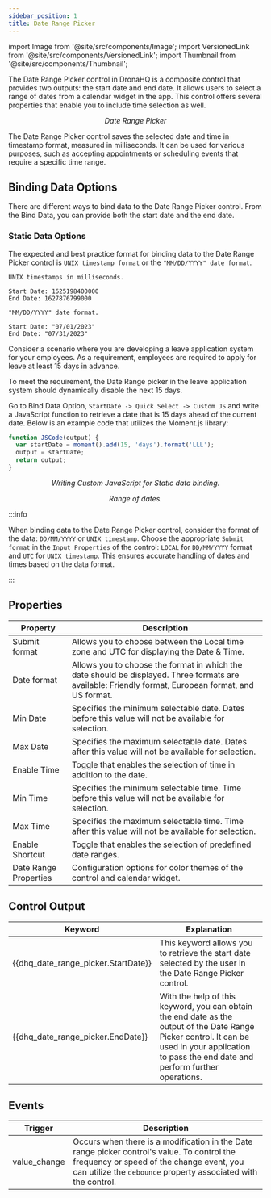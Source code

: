 ```yaml
---
sidebar_position: 1
title: Date Range Picker
---
```


import Image from '@site/src/components/Image';
import VersionedLink from '@site/src/components/VersionedLink';
import Thumbnail from '@site/src/components/Thumbnail';

The Date Range Picker control in DronaHQ is a composite control that provides two outputs: the start date and end date.
It allows users to select a range of dates from a calendar widget in the app. This control offers several properties
that enable you to include time selection as well.

<figure>
  <Thumbnail src="/img/reference/controls/date-range-picker/preview.jpeg" alt="Date Range Picker" />
  <figcaption align = "center"><i>Date Range Picker</i></figcaption>
</figure>

The Date Range Picker control saves the selected date and time in timestamp format, measured in milliseconds. It can be
used for various purposes, such as accepting appointments or scheduling events that require a specific time range.

## Binding Data Options

There are different ways to bind data to the Date Range Picker control. From the Bind Data, you can provide both the
start date and the end date.

### Static Data Options

The expected and best practice format for binding data to the Date Range Picker control is `UNIX timestamp format` or
the `"MM/DD/YYYY" date format`.

```
UNIX timestamps in milliseconds.

Start Date: 1625198400000
End Date: 1627876799000

```

```
"MM/DD/YYYY" date format.

Start Date: "07/01/2023"
End Date: "07/31/2023"

```

Consider a scenario where you are developing a leave application system for your employees. As a requirement, employees
are required to apply for leave at least 15 days in advance.

To meet the requirement, the Date Range picker in the leave application system should dynamically disable the next 15
days.

Go to Bind Data Option, `StartDate -> Quick Select -> Custom JS` and write a JavaScript function to retrieve a date that
is 15 days ahead of the current date. Below is an example code that utilizes the Moment.js library:

```js
function JSCode(output) {
  var startDate = moment().add(15, 'days').format('LLL');
  output = startDate;
  return output;
}
```

<figure>
  <Thumbnail src="/img/reference/controls/date-range-picker/customjs.jpg" alt="Date Range Picker" />
  <figcaption align = "center"><i>Writing Custom JavaScript for Static data binding.</i></figcaption>
</figure>

<figure>
  <Thumbnail src="/img/reference/controls/date-range-picker/example.jpeg" alt="Date Range Picker" />
  <figcaption align = "center"><i>Range of dates.</i></figcaption>
</figure>

:::info

When binding data to the Date Range Picker control, consider the format of the data: `DD/MM/YYYY` or `UNIX timestamp`.
Choose the appropriate `Submit format` in the `Input Properties` of the control: `LOCAL` for `DD/MM/YYYY` format and
`UTC` for `UNIX timestamp`. This ensures accurate handling of dates and times based on the data format.

:::

## Properties

| Property              | Description                                                                                                                                          |
| --------------------- | ---------------------------------------------------------------------------------------------------------------------------------------------------- |
| Submit format         | Allows you to choose between the Local time zone and UTC for displaying the Date & Time.                                                             |
| Date format           | Allows you to choose the format in which the date should be displayed. Three formats are available: Friendly format, European format, and US format. |
| Min Date              | Specifies the minimum selectable date. Dates before this value will not be available for selection.                                                  |
| Max Date              | Specifies the maximum selectable date. Dates after this value will not be available for selection.                                                   |
| Enable Time           | Toggle that enables the selection of time in addition to the date.                                                                                   |
| Min Time              | Specifies the minimum selectable time. Time before this value will not be available for selection.                                                   |
| Max Time              | Specifies the maximum selectable time. Time after this value will not be available for selection.                                                    |
| Enable Shortcut       | Toggle that enables the selection of predefined date ranges.                                                                                         |
| Date Range Properties | Configuration options for color themes of the control and calendar widget.                                                                           |

## Control Output

| Keyword                             | Explanation                                                                                                                                                                                        |
| ----------------------------------- | -------------------------------------------------------------------------------------------------------------------------------------------------------------------------------------------------- |
| {{dhq_date_range_picker.StartDate}} | This keyword allows you to retrieve the start date selected by the user in the Date Range Picker control.                                                                                          |
| {{dhq_date_range_picker.EndDate}}   | With the help of this keyword, you can obtain the end date as the output of the Date Range Picker control. It can be used in your application to pass the end date and perform further operations. |

## Events

| Trigger      | Description                                                                                                                                                                                       |
| ------------ | ------------------------------------------------------------------------------------------------------------------------------------------------------------------------------------------------- |
| value_change | Occurs when there is a modification in the Date range picker control's value. To control the frequency or speed of the change event, you can utilize the `debounce` property associated with the control. |
